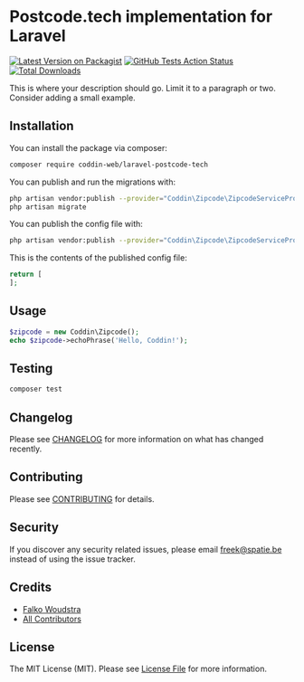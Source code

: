 # Postcode.tech implementation for Laravel

[![Latest Version on Packagist](https://img.shields.io/packagist/v/coddin-web/laravel-postcode-tech.svg?style=flat-square)](https://packagist.org/packages/coddin-web/laravel-postcode-tech)
[![GitHub Tests Action Status](https://img.shields.io/github/workflow/status/coddin-web/laravel-postcode-tech/run-tests?label=tests)](https://github.com/coddin-web/laravel-postcode-tech/actions?query=workflow%3Arun-tests+branch%3Amaster)
[![Total Downloads](https://img.shields.io/packagist/dt/coddin-web/laravel-postcode-tech.svg?style=flat-square)](https://packagist.org/packages/coddin-web/laravel-postcode-tech)


This is where your description should go. Limit it to a paragraph or two. Consider adding a small example.

## Installation

You can install the package via composer:

```bash
composer require coddin-web/laravel-postcode-tech
```

You can publish and run the migrations with:

```bash
php artisan vendor:publish --provider="Coddin\Zipcode\ZipcodeServiceProvider" --tag="migrations"
php artisan migrate
```

You can publish the config file with:
```bash
php artisan vendor:publish --provider="Coddin\Zipcode\ZipcodeServiceProvider" --tag="config"
```

This is the contents of the published config file:

```php
return [
];
```

## Usage

``` php
$zipcode = new Coddin\Zipcode();
echo $zipcode->echoPhrase('Hello, Coddin!');
```

## Testing

``` bash
composer test
```

## Changelog

Please see [CHANGELOG](CHANGELOG.md) for more information on what has changed recently.

## Contributing

Please see [CONTRIBUTING](CONTRIBUTING.md) for details.

## Security

If you discover any security related issues, please email freek@spatie.be instead of using the issue tracker.

## Credits

- [Falko Woudstra](https://github.com/falko100)
- [All Contributors](../../contributors)

## License

The MIT License (MIT). Please see [License File](LICENSE.md) for more information.

